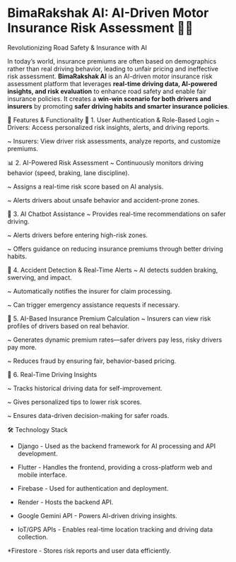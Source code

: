 # BimaRakshak AI: AI-Driven Motor Insurance Risk Assessment 🚗💡
Revolutionizing Road Safety & Insurance with AI

In today’s world, insurance premiums are often based on demographics rather than real driving behavior, leading to unfair pricing and ineffective risk assessment.
**BimaRakshak AI** is an AI-driven motor insurance risk assessment platform that leverages **real-time driving data, AI-powered insights, and risk evaluation** to enhance road safety and enable fair insurance policies. It creates a **win-win scenario for both drivers and insurers** by promoting **safer driving habits and smarter insurance policies**.


🚀 Features & Functionality
🏁 1. User Authentication & Role-Based Login
~ Drivers: Access personalized risk insights, alerts, and driving reports.

~ Insurers: View driver risk assessments, analyze reports, and customize premiums.

📊 2. AI-Powered Risk Assessment
~ Continuously monitors driving behavior (speed, braking, lane discipline).

~ Assigns a real-time risk score based on AI analysis.

~ Alerts drivers about unsafe behavior and accident-prone zones.

🤖 3. AI Chatbot Assistance
~ Provides real-time recommendations on safer driving.

~ Alerts drivers before entering high-risk zones.

~ Offers guidance on reducing insurance premiums through better driving habits.

📍 4. Accident Detection & Real-Time Alerts
~ AI detects sudden braking, swerving, and impact.

~ Automatically notifies the insurer for claim processing.

~ Can trigger emergency assistance requests if necessary.

🏦 5. AI-Based Insurance Premium Calculation
~ Insurers can view risk profiles of drivers based on real behavior.

~ Generates dynamic premium rates—safer drivers pay less, risky drivers pay more.

~ Reduces fraud by ensuring fair, behavior-based pricing.

📢 6. Real-Time Driving Insights

~ Tracks historical driving data for self-improvement.

~ Gives personalized tips to lower risk scores.

~ Ensures data-driven decision-making for safer roads.




🛠️ Technology Stack
* Django - Used as the backend framework for AI processing and API development.

* Flutter - Handles the frontend, providing a cross-platform web and mobile interface.

* Firebase - Used for authentication and deployment.

* Render - Hosts the backend API.

* Google Gemini API - Powers AI-driven driving insights.

* IoT/GPS APIs - Enables real-time location tracking and driving data collection.

*Firestore - Stores risk reports and user data efficiently.
